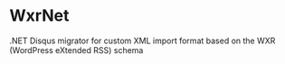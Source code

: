# WxrNet
.NET Disqus migrator for custom XML import format based on the WXR (WordPress eXtended RSS) schema
